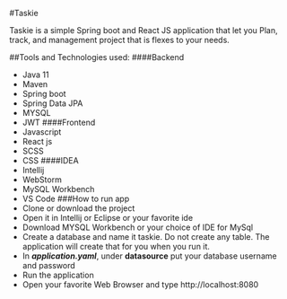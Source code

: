 #Taskie

Taskie is a simple Spring boot and React JS application that 
let you Plan, track, and management project that is 
flexes to your needs.

##Tools and Technologies used:
 ####Backend
  * Java 11
  * Maven
  * Spring boot
  * Spring Data JPA
  * MYSQL
  * JWT
 ####Frontend
  * Javascript
  * React js
  * SCSS
  * CSS
 ####IDEA
  * Intellij
  * WebStorm
  * MySQL Workbench
  * VS Code
###How to run app
 * Clone or download the project
 * Open it in Intellij or Eclipse or your favorite ide
 * Download MYSQL Workbench or your choice of IDE for MySql
 * Create a database and name it taskie. Do not create any table. The application will create that for you when you run it.
 * In ***application.yaml***, under **datasource** put your database username and password
 * Run the application
 * Open your favorite Web Browser and type http://localhost:8080